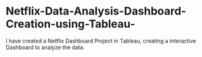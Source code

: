 # Netflix-Data-Analysis-Dashboard-Creation-using-Tableau-
I have created a Netflix Dashboard Project in Tableau, creating a interactive Dashboard to analyze the data.
